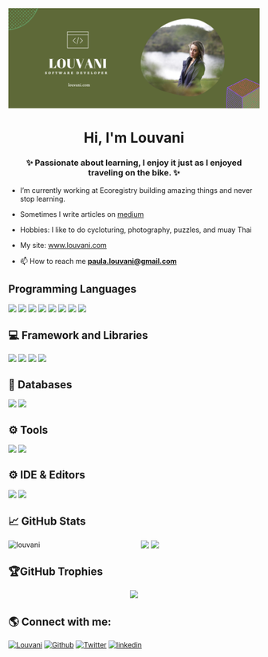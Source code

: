 <img src="./Louvani's-banner.png" />
<!-- <img src="https://raw.githubusercontent.com/kasuken/kasuken/master/BannerGitHub.png" alt="Emanuele Bartolesi - software engineer, content creator and community organizer"> -->
<h1 align="center">Hi, I'm Louvani</h1>
<h3 align="center"> ✨ Passionate about learning, I enjoy it just as I enjoyed traveling on the bike. ✨ </h3>

<!-- ## ✨ Current situation -->


- I’m currently working at Ecoregistry building amazing things and never stop learning.

- Sometimes I write articles on [medium](https://louvani.medium.com/)

- Hobbies: I like to do cycloturing, photography, puzzles, and muay Thai

- My site: <a href="https://www.louvani.com/" target="_blank">www.louvani.com</a>
- 📫 How to reach me **paula.louvani@gmail.com**

## Programming Languages
<p align="left">
  <img src="https://img.shields.io/badge/C-323330?style=for-the-badge&logo=c&logoColor=white" />
  <img src="https://img.shields.io/badge/Python-323330?style=for-the-badge&logo=python&logoColor=white" />
  <img src="https://img.shields.io/badge/JavaScript-323330?style=for-the-badge&logo=javascript&logoColor=F7DF1E" />
  <img src="https://img.shields.io/badge/NodeJs-323330?style=for-the-badge&logo=node&logoColor=F7DF1E" />
  <img src="https://img.shields.io/badge/Solidity-323330?style=for-the-badge&logo=solidity&logoColor=F7DF1E" />
  <img src="https://img.shields.io/badge/HTML5-E34F26?style=for-the-badge&logo=html5&logoColor=white" />
  <img src="https://img.shields.io/badge/CSS3-1572B6?style=for-the-badge&logo=css3&logoColor=white" />
  <img src="https://img.shields.io/badge/json-5E5C5C?style=for-the-badge&logo=json&logoColor=white" />
</p>

## 💻 Framework and Libraries
<p align="left">
  <img src="https://img.shields.io/badge/React-20232A?style=for-the-badge&logo=react&logoColor=61DAFB" />
  <img src="https://img.shields.io/badge/Bootstrap-563D7C?style=for-the-badge&logo=bootstrap&logoColor=white" />
  <img src="https://img.shields.io/badge/jQuery-0769AD?style=for-the-badge&logo=jquery&logoColor=white" />
  <img src="https://img.shields.io/badge/Express-5E5C5C?style=for-the-badge&logo=express&logoColor=white" />
</p>

## 💾 Databases
<p align="left">
  <img src="https://img.shields.io/badge/MongoDB-%234ea94b.svg?style=for-the-badge&logo=mongodb&logoColor=white" />
  <img src="https://img.shields.io/badge/MySQL-%2307405e.svg?style=for-the-badge&logo=mysql&logoColor=white" />
</p>

## ⚙️ Tools
<p align="left">
  <img src="https://img.shields.io/badge/Webpack-black?style=for-the-badge&logo=webpack&logoColor=5849BE" />
  <img src="https://img.shields.io/badge/Postman-FF6C37?style=for-the-badge&logo=postman&logoColor=white" />
</p>

## ⚙️ IDE & Editors
<p align="left">
  <img src="https://img.shields.io/badge/Visual_Studio_Code-0078D4?style=for-the-badge&logo=visual%20studio%20code&logoColor=white" />
  <img src="https://img.shields.io/badge/Vim-%234ea94b.svg?style=for-the-badge&logo=Vim&logoColor=white" />
</p>


## 📈 GitHub Stats

<p align="center" style="witdh:100%">
<img align="left" src="https://github-readme-stats.vercel.app/api/top-langs?username=louvani&theme=dracula&hide_border=fals&show_icons=true&locale=en" alt="louvani" />
<img src="https://github-readme-stats.vercel.app/api?username=louvani&theme=dracula&hide_border=false&include_all_commits=false&count_private=true" />
<img src="https://github-readme-streak-stats.herokuapp.com/?user=louvani&theme=dracula&hide_border=false" />
</p>


## 🏆GitHub Trophies
<p align="center" style="witdh:100%">
  <img src="https://github-profile-trophy.vercel.app/?username=louvani&theme=dracula&no-frame=false&no-bg=false&margin-w=4&row=1" />
</p>

## 🌎 Connect with me:

[<img alt="Louvani" src="https://img.shields.io/badge/My_Site-%234ea94b.svg?&style=for-the-badge&logoColor=white" />](https://www.louvani.com/)
[<img alt="Github" src="https://img.shields.io/badge/GitHub-%2312100E.svg?&style=for-the-badge&logo=Github&logoColor=white" />](https://github.com/louvani)
[<img alt="Twitter" src="https://img.shields.io/badge/twitter-%231DA1F2.svg?&style=for-the-badge&logo=twitter&logoColor=white" />](https://twitter.com/PaulaLouvani)
[<img alt="linkedin" src="https://img.shields.io/badge/linkedin-%230077B5.svg?&style=for-the-badge&logo=linkedin&logoColor=white" />](https://www.linkedin.com/in/paula-louvani/)


